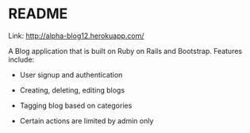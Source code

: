 # README
Link: http://alpha-blog12.herokuapp.com/

A Blog application that is built on Ruby on Rails and Bootstrap. Features include:

* User signup and authentication

* Creating, deleting, editing blogs

* Tagging blog based on categories

* Certain actions are limited by admin only

